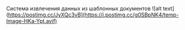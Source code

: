 Система извлечения данных из шаблонных документов 
![alt text](https://postimg.cc/JyXQc3vB](https://i.postimg.cc/g0SBpNK4/temp-Image-HKa-Ypt.avif)
